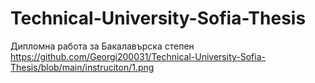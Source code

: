 # Technical-University-Sofia-Thesis
Дипломна работа за Бакалавърска степен
https://github.com/Georgi200031/Technical-University-Sofia-Thesis/blob/main/instruciton/1.png

